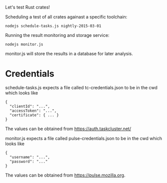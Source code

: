 Let's test Rust crates!

Scheduling a test of all crates againast a specific toolchain:

    nodejs schedule-tasks.js nightly-2015-03-01

Running the result monitoring and storage service:

    nodejs monitor.js

monitor.js will store the results in a database for later analysis.

# Credentials

schedule-tasks.js expects a file called tc-credentials.json to be in the cwd which looks like

```
{
  "clientId": "...",
  "accessToken": "...",
  "certificate": { ... }
}
```

The values can be obtained from https://auth.taskcluster.net/

monitor.js expects a file called pulse-credentials.json to be in the cwd which looks like

```
{
  "username": "...",
  "password": "..."
}
```

The values can be obtained from https://pulse.mozilla.org.
